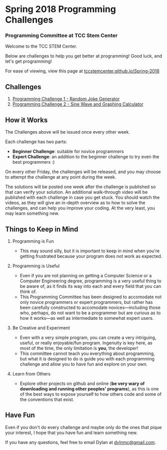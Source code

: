 Spring 2018 Programming Challenges
==================================

### Programming Committee at TCC Stem Center

Welcome to the TCC STEM Center.

Below are challenges to help you get better at programming! Good luck, and let's get programming!

For ease of viewing, view this page at [tccstemcenter.github.io/Spring-2018](https://tccstemcenter.github.io/Spring-2018/)

## Challenges

1. [Programming Challenge 1 - Random Joke Generator](https://tccstemcenter.github.io/Spring-2018/Challenge1_Feb23/)
2. [Programming Challenge 2 - Sine Wave and Graphing Calculator](https://tccstemcenter.github.io/Spring-2018/Challenge2_Mar30/)

## How it Works

The Challenges above will be issued once every other week.

Each challenge has two parts:

- __Beginner Challenge__: suitable for novice programmers
- __Expert Challenge__: an addition to the beginner challenge to try even the best programmers :)

On every other Friday, the challenges will be released, and you may choose to attempt the challenge at any point during the week.

The solutions will be posted one week after the challenge is published so that can verify your solution. An additional walk-through video will be published with each challenge in case you get stuck. You should watch the videos, as they will give an in-depth overview as to how to solve the challenges, and can help you improve your coding. At the very least, you may learn something new.


## Things to Keep in Mind

1. Programming is Fun
    * This may sound silly, but it is important to keep in mind when you're getting
      frustrated because your program does not work as expected.

2. Programming is Useful
    * Even if you are not planning on getting a Computer Science or a Computer
      Engineering degree, programming is a very useful thing to be aware of, as
      it finds its way into each and every field that you can think of.
    * This Programming Committee has been designed to accomodate not only novice
      programmers or expert programmers, but rather has been carefully constructed
      to accomodate novices—including those who, perhaps, do not want to be a
      programmer but are curious as to how it works—as well as intermediate to
      somewhat expert users.

3. Be Creative and Experiment
    * Even with a very simple program, you can create a very intriguing, useful,
      or really enjoyable/fun program. Ingenuity is key here, as most of the time,
      the only limitation is __you__, the developer!
    * This committee cannot teach you everything about programming, but what it *is*
      designed to do is guide you with each programming challenge and allow you to
      have fun and explore on your own.

4. Learn from Others
    * Explore other projects on github and online
      (__be very wary of downloading and running other peoples' programs__),
      as this is one of the best ways to expose yourself to how others code and some
      of the conventions that exist.

## Have Fun

Even if you don't do every challenge and maybe only do the ones that pique your
interest, I hope that you have fun and learn something new.

If you have any questions, feel free to email Dylan at [dylnmc@gmail.com](mailto:dylnmc@gmail.com).

